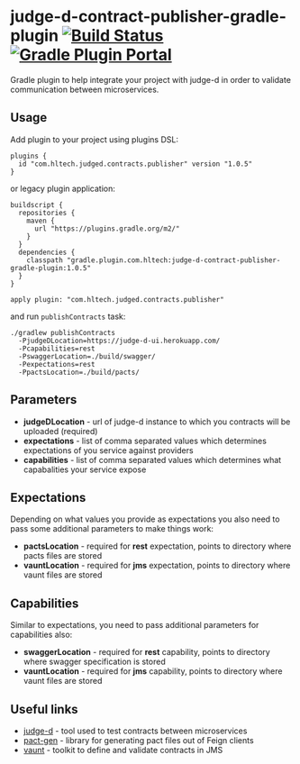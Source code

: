 # judge-d-contract-publisher-gradle-plugin [![Build Status](https://travis-ci.org/HLTech/judge-d-contract-publisher-gradle-plugin.svg?branch=master)](https://travis-ci.org/HLTech/judge-d-contract-publisher-gradle-plugin) [![Gradle Plugin Portal](https://img.shields.io/maven-metadata/v/https/plugins.gradle.org/m2/com/hltech/judged/contracts/publisher/com.hltech.judged.contracts.publisher.gradle.plugin/maven-metadata.xml.svg?label=gradle)](https://plugins.gradle.org/plugin/com.hltech.judged.contracts.publisher)

Gradle plugin to help integrate your project with judge-d in order to validate communication between microservices.

## Usage

Add plugin to your project using plugins DSL:
```
plugins {
  id "com.hltech.judged.contracts.publisher" version "1.0.5"
}
```

or legacy plugin application:
```
buildscript {
  repositories {
    maven {
      url "https://plugins.gradle.org/m2/"
    }
  }
  dependencies {
    classpath "gradle.plugin.com.hltech:judge-d-contract-publisher-gradle-plugin:1.0.5"
  }
}

apply plugin: "com.hltech.judged.contracts.publisher"
```

and run `publishContracts` task:
```
./gradlew publishContracts 
  -PjudgeDLocation=https://judge-d-ui.herokuapp.com/ 
  -Pcapabilities=rest 
  -PswaggerLocation=./build/swagger/ 
  -Pexpectations=rest 
  -PpactsLocation=./build/pacts/
```

## Parameters
- **judgeDLocation** - url of judge-d instance to which you contracts will be uploaded (required)
- **expectations** - list of comma separated values which determines expectations of you service against providers
- **capabilities** - list of comma separated values which determines what capabalities your service expose

## Expectations
Depending on what values you provide as expectations you also need to pass some additional parameters to make things work:
- **pactsLocation** - required for **rest** expectation, points to directory where pacts files are stored
- **vauntLocation** - required for **jms** expectation, points to directory where vaunt files are stored

## Capabilities
Similar to expectations, you need to pass additional parameters for capabilities also:
- **swaggerLocation** - required for **rest** capability, points to directory where swagger specification is stored
- **vauntLocation** - required for **jms** capability, points to directory where vaunt files are stored

## Useful links
- [judge-d](https://github.com/HLTech/judge-d) - tool used to test contracts between microservices
- [pact-gen](https://github.com/HLTech/pact-gen) - library for generating pact files out of Feign clients
- [vaunt](https://github.com/HLTech/vaunt) - toolkit to define and validate contracts in JMS
